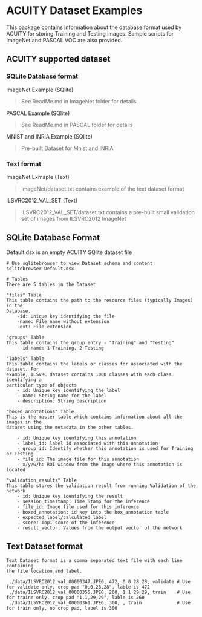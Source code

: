 # ACUITY Dataset Examples

This package contains information about the database format used by ACUITY
for storing Training and Testing images. Sample scripts for ImageNet and 
PASCAL VOC are also provided. 

## ACUITY supported dataset
### SQLite Database format
ImageNet Example (SQlite)
   
> See ReadMe.md in ImageNet folder for details
   
PASCAL Example (SQlite)
   
> See ReadMe.md in PASCAL folder for details

MNIST and INRIA Example (SQlite)

> Pre-built Dataset for Mnist and INRIA

### Text format
ImageNet Exmaple (Text)

> ImageNet/dataset.txt contains example of the text dataset format

ILSVRC2012_VAL_SET (Text)

> ILSVRC2012_VAL_SET/dataset.txt contains a pre-built small validation set of images
  from ILSVRC2012 ImageNet

## SQLite Database Format

   Default.dsx is an empty ACUITY SQlite dataset file

    # Use sqlitebrowser to view Dataset schema and content
    sqlitebrowser Default.dsx

    # Tables
    There are 5 tables in the Dataset

    "files" Table
    This table contains the path to the resource files (typically Images) in the
    Database.
        -id: Unique key identifying the file
        -name: File name without extension
        -ext: File extension

    "groups" Table
    This table contains the group entry - "Training" and "Testing"
        - id-name: 1-Training, 2-Testing

    "labels" Table
    This table contains the labels or classes for associated with the dataset. For
    example, ILSVRC dataset contains 1000 classes with each class identifying a
    particular type of objects 
        - id: Unique key identifying the label
        - name: String name for the label
        - description: String description

    "boxed_annotations" Table
    This is the master table which contains information about all the images in the
    dataset using the metadata in the other tables. 
    
        - id: Unique key identifying this annotation
        - label_id: label id associated with this annotation
        - group_id: Identify whether this annotation is used for Training or Testing
        - file_id: The image file for this annotation
        - x/y/w/h: ROI window from the image where this annotation is located

    "validation_results" Table
    This table stores the validation result from running Validation of the network
        - id: Unique key identifying the result
        - session_timestamp: Time Stamp for the inference
        - file_id: Image file used for this inference
        - boxed_annotation: id key into the box_annotation table
        - expected_label/calculated_label
        - score: Top1 score of the inference
        - result_vector: Values from the output vector of the network
 
## Text Dataset format
    
    Text Dataset format is a comma separated text file with each line containing
    the file location and label.

```shell
 ./data/ILSVRC2012_val_00000347.JPEG, 472, 0 0 28 28, validate # Use for validate only, crop pad "0,0,28,28", lable is 472
 ./data/ILSVRC2012_val_00000355.JPEG, 260, 1 1 29 29, train    # Use for traine only, crop pad "1,1,29,29", lable is 260
 ./data/ILSVRC2012_val_00000361.JPEG, 300, , train             # Use for train only, no crop pad, label is 300
```
